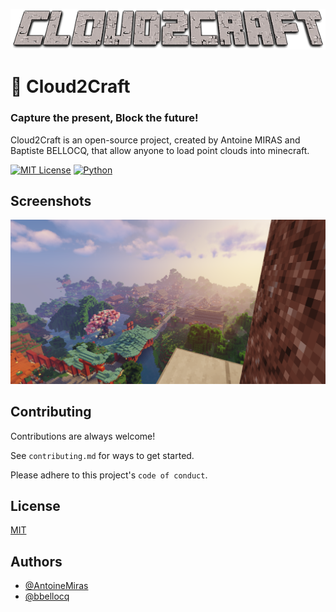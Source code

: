 
![Logo](https://github.com/AntoineMiras/Cloud2Craft/blob/main/Cloud2Craft/Ressources/Cloud2Craft.png)

# 🧊 Cloud2Craft

### Capture the present, Block the future!

Cloud2Craft is an open-source project, created by Antoine MIRAS and Baptiste BELLOCQ, that allow anyone to load point clouds into minecraft.



[![MIT License](https://img.shields.io/badge/License-MIT-green.svg)](https://choosealicense.com/licenses/mit/) [![Python](https://img.shields.io/badge/Language-%F0%9F%90%8D%20Python-blue)](https://www.python.org/)

## Screenshots

![App Screenshot](https://github.com/AntoineMiras/Cloud2Craft/blob/main/Cloud2Craft/Ressources/back_library.png)


## Contributing

Contributions are always welcome!

See `contributing.md` for ways to get started.

Please adhere to this project's `code of conduct`.


## License

[MIT](https://choosealicense.com/licenses/mit/)


## Authors

- [@AntoineMiras](https://github.com/AntoineMiras)
- [@bbellocq](https://github.com/bbellocq)

